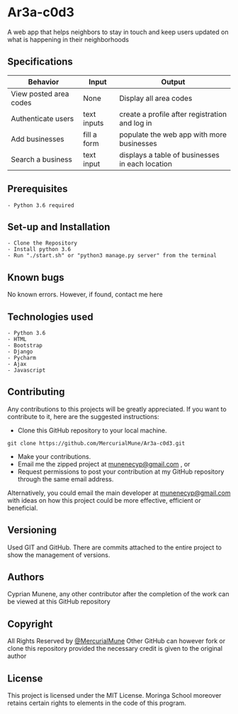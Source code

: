 # Ar3a-c0d3
A web app that helps neighbors to stay in touch and keep users updated on what is happening in their neighborhoods 


## Specifications

| Behavior            | Input                         | Output                        |
| ------------------- | ----------------------------- | ----------------------------- |
| View posted area codes | None | Display all area codes |
| Authenticate users | text inputs | create a profile after registration and log in|
| Add businesses| fill a form| populate the web app with more businesses|
| Search a business| text input| displays a table of businesses in each location

## Prerequisites

    - Python 3.6 required

## Set-up and Installation

    - Clone the Repository
    - Install python 3.6
    - Run "./start.sh" or "python3 manage.py server" from the terminal

## Known bugs

No known errors. However, if found, contact me here 
## Technologies used

    - Python 3.6
    - HTML
    - Bootstrap
    - Django
    - Pycharm
    - Ajax
    - Javascript
    
## Contributing
Any contributions to this projects will be greatly appreciated. If you want to contribute to it, here are the suggested instructions:
* Clone this GitHub repository to your local machine.

```buildoutcfg
git clone https://github.com/MercurialMune/Ar3a-c0d3.git
```
* Make your contributions.
* Email me the zipped project at munenecyp@gmail.com , or
* Request permissions to post your contribution at my GitHub repository through the same email address.

Alternatively, you could email the main developer at munenecyp@gmail.com with ideas on how this project could be more effective, efficient or beneficial.

## Versioning
Used GIT and GitHub. There are commits attached to the entire project to show the management of versions.

## Authors

 Cyprian Munene, any other contributor after the completion of the work can be viewed at this GitHub repository

## Copyright

All Rights Reserved by [@MercurialMune](https://github.com/MercurialMune)
Other GitHub can however fork or clone this repository provided the necessary credit is given to the original author
## License

This project is licensed under the MIT License. Moringa School moreover retains certain rights to elements in the code of this program.
